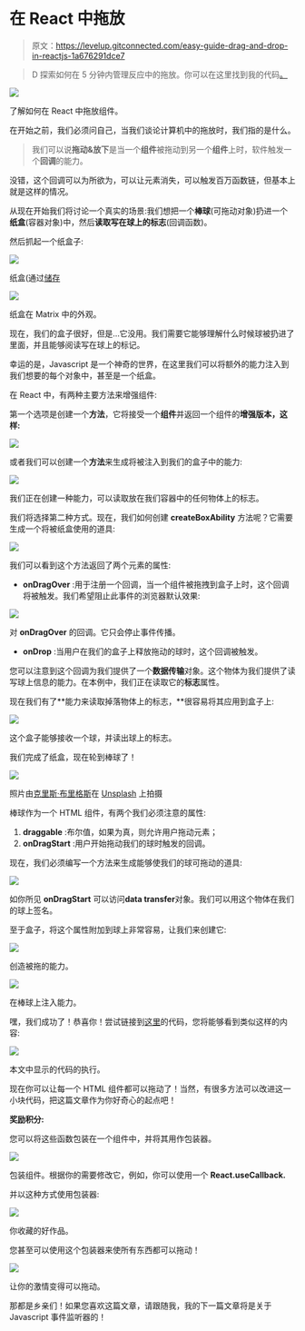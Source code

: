 # 在 React 中拖放

> 原文：<https://levelup.gitconnected.com/easy-guide-drag-and-drop-in-reactjs-1a676291dce7>

> D 探索如何在 5 分钟内管理反应中的拖放。你可以在这里找到我的代码[。](https://github.com/MatteoTasinato/Easy-Drag-n-Drop-React-)

![](img/b4e3ae8571293f0c05a3dead3aa2ab6b.png)

了解如何在 React 中拖放组件。

在开始之前，我们必须问自己，当我们谈论计算机中的拖放时，我们指的是什么。

> 我们可以说**拖动&放下**是当一个**组件**被拖动到另一个**组件**上时，软件触发一个**回调**的能力。

没错，这个回调可以为所欲为，可以让元素消失，可以触发百万函数链，但基本上就是这样的情况。

从现在开始我们将讨论一个真实的场景:我们想把一个**棒球**(可拖动对象)扔进一个**纸盒**(容器对象)中，然后**读取写在球上的标志**(回调函数)。

然后抓起一个纸盒子:

![](img/3314b9cdc8e1055a87027095e5e8cc6d.png)

纸盒(通过[储存](https://stockup.sitebuilderreport.com/stock-photos)

![](img/6327a6c37abd42ed18aa278d58f4ed6f.png)

纸盒在 Matrix 中的外观。

现在，我们的盒子很好，但是…它没用。我们需要它能够理解什么时候球被扔进了里面，并且能够阅读写在球上的标记。

幸运的是，Javascript 是一个神奇的世界，在这里我们可以将额外的能力注入到我们想要的每个对象中，甚至是一个纸盒。

在 React 中，有两种主要方法来增强组件:

第一个选项是创建一个**方法**，它将接受一个**组件**并返回一个组件的**增强版本，这样:**

![](img/ec24512a52c3fe3f52935d112c2de634.png)

或者我们可以创建一个**方法**来生成将被注入到我们的盒子中的能力:

![](img/998f7a319cc3047c505685a36cfe30d6.png)

我们正在创建一种能力，可以读取放在我们容器中的任何物体上的标志。

我们将选择第二种方式。现在，我们如何创建 **createBoxAbility** 方法呢？它需要生成一个将被纸盒使用的道具:

![](img/719aa6d1921764673b8a11c142240c03.png)

我们可以看到这个方法返回了两个元素的属性:

*   **onDragOver** :用于注册一个回调，当一个组件被拖拽到盒子上时，这个回调将被触发。我们希望阻止此事件的浏览器默认效果:

![](img/89e6cf17417315d83055ff7f62ed4940.png)

对 **onDragOver** 的回调。它只会停止事件传播。

*   **onDrop** :当用户在我们的盒子上释放拖动的球时，这个回调被触发。

您可以注意到这个回调为我们提供了一个**数据传输**对象。这个物体为我们提供了读写球上信息的能力。在本例中，我们正在读取它的**标志**属性。

现在我们有了**能力来读取掉落物体上的标志，**很容易将其应用到盒子上:

![](img/796a73e44f5443e7a72cd884a7fcfda8.png)

这个盒子能够接收一个球，并读出球上的标志。

我们完成了纸盒，现在轮到棒球了！

![](img/99fa4a5472ac20467f1d9533481824c8.png)

照片由[克里斯·布里格斯](https://unsplash.com/@cgbriggs19?utm_source=medium&utm_medium=referral)在 [Unsplash](https://unsplash.com?utm_source=medium&utm_medium=referral) 上拍摄

棒球作为一个 HTML 组件，有两个我们必须注意的属性:

1.  **draggable** :布尔值，如果为真，则允许用户拖动元素；
2.  **onDragStart** :用户开始拖动我们的球时触发的回调。

现在，我们必须编写一个方法来生成能够使我们的球可拖动的道具:

![](img/183619d38b6b77c1e2441a313823c863.png)

如你所见 **onDragStart** 可以访问**data transfer**对象。我们可以用这个物体在我们的球上签名。

至于盒子，将这个属性附加到球上非常容易，让我们来创建它:

![](img/b00f880e3b1e41d468c57a39e885b182.png)

创造被拖的能力。

![](img/aa5a333eb15e60817d3b2a465d593944.png)

在棒球上注入能力。

嘿，我们成功了！恭喜你！尝试链接到[这里](https://github.com/MatteoTasinato/Easy-Drag-n-Drop-React-)的代码，您将能够看到类似这样的内容:

![](img/8f4d97f9fd357e43afa8687ca405f398.png)

本文中显示的代码的执行。

现在你可以让每一个 HTML 组件都可以拖动了！当然，有很多方法可以改进这一小块代码，把这篇文章作为你好奇心的起点吧！

**奖励积分:**

您可以将这些函数包装在一个组件中，并将其用作包装器。

![](img/e31a7554e5f32628f897ecc92633723b.png)

包装组件。根据你的需要修改它，例如，你可以使用一个 **React.useCallback.**

并以这种方式使用包装器:

![](img/2fd6249459ec75e0766d657496cf7029.png)

你收藏的好作品。

您甚至可以使用这个包装器来使所有东西都可以拖动！

![](img/f86cb20a1811ad6bc6f99fc81b9ab0fb.png)

让你的激情变得可以拖动。

那都是乡亲们！如果您喜欢这篇文章，请跟随我，我的下一篇文章将是关于 Javascript 事件监听器的！